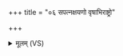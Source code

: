 +++
title = "०६ सपत्नक्षयणो वृषाभिराष्ट्रो"

+++
<details><summary>मूलम् (VS)</summary>

स॑पत्न॒क्षय॑णो॒ वृषा॒भिरा॑ष्ट्रो विषास॒हिः। यथा॒हमे॒षां वी॒राणां॑ वि॒राजा॑नि॒ जन॑स्य च ॥
</details>
